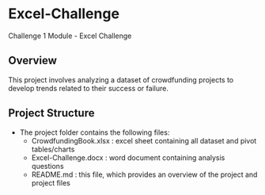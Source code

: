 # Excel-Challenge

Challenge 1 Module - Excel Challenge

## Overview

This project involves analyzing a dataset of crowdfunding projects to develop trends related to their success or failure.

## Project Structure

* The project folder contains the following files: 
    * CrowdfundingBook.xlsx : excel sheet containing all dataset and pivot tables/charts
    * Excel-Challenge.docx : word document containing analysis questions
    * README.md : this file, which provides an overview of the project and project files
